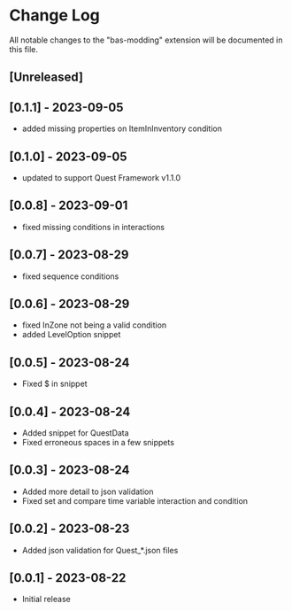 # Change Log

All notable changes to the "bas-modding" extension will be documented in this file.

## [Unreleased]

## [0.1.1] - 2023-09-05

- added missing properties on ItemInInventory condition

## [0.1.0] - 2023-09-05

- updated to support Quest Framework v1.1.0

## [0.0.8] - 2023-09-01

- fixed missing conditions in interactions

## [0.0.7] - 2023-08-29

- fixed sequence conditions

## [0.0.6] - 2023-08-29

- fixed InZone not being a valid condition
- added LevelOption snippet

## [0.0.5] - 2023-08-24

- Fixed $ in snippet

## [0.0.4] - 2023-08-24

- Added snippet for QuestData
- Fixed erroneous spaces in a few snippets

## [0.0.3] - 2023-08-24

- Added more detail to json validation
- Fixed set and compare time variable interaction and condition

## [0.0.2] - 2023-08-23

- Added json validation for Quest_*.json files

## [0.0.1] - 2023-08-22

- Initial release